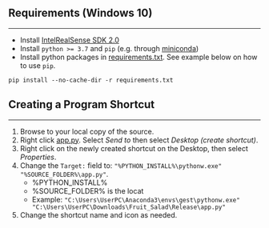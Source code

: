 ## Requirements (Windows 10)
----
- Install [IntelRealSense SDK 2.0](https://github.com/IntelRealSense/librealsense/releases/tag/v2.50.0)
- Install `python >= 3.7` and `pip` (e.g. through [miniconda](https://repo.anaconda.com/miniconda/Miniconda3-latest-Windows-x86_64.exe))
- Install python packages in [requirements.txt](requirements.txt). See example below on how to use `pip`.
```
pip install --no-cache-dir -r requirements.txt
```

## Creating a Program Shortcut
----
1. Browse to your local copy of the source.
2. Right click [app.py](app.py). Select *Send to* then select *Desktop (create shortcut)*.
3. Right click on the newly created shortcut on the Desktop, then select *Properties*.
4. Change the `Target:` field to: `"%PYTHON_INSTALL%\pythonw.exe" "%SOURCE_FOLDER%\app.py"`.
    - %PYTHON_INSTALL%
    - %SOURCE_FOLDER% is the locat
    - Example: `"C:\Users\UserPC\Anaconda3\envs\gest\pythonw.exe" "C:\Users\UserPC\Downloads\Fruit_Salad\Release\app.py"`
5. Change the shortcut name and icon as needed.
